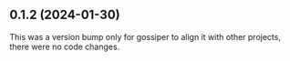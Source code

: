 ## 0.1.2 (2024-01-30)

This was a version bump only for gossiper to align it with other projects, there were no code changes.
